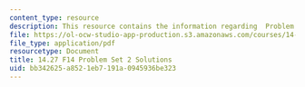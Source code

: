 ```yaml
---
content_type: resource
description: This resource contains the information regarding  Problem Set 2 Solutions.
file: https://ol-ocw-studio-app-production.s3.amazonaws.com/courses/14-27-economics-and-e-commerce-fall-2014/bb342625a8521eb7191a0945936be323_MIT14_27F14_pset2_sol.pdf
file_type: application/pdf
resourcetype: Document
title: 14.27 F14 Problem Set 2 Solutions
uid: bb342625-a852-1eb7-191a-0945936be323
---
```

